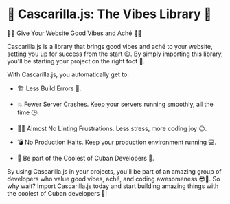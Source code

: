 🧹 Cascarilla.js: The Vibes Library 🧅
==============================================

🤙✨ Give Your Website Good Vibes and Aché 🤙✨

Cascarilla.js is a library that brings good vibes and aché to your website, setting you up for success from the start 😉. By simply importing this library, you'll be starting your project on the right foot 🌟.

With Cascarilla.js, you automatically get to:

- 🏗️ Less Build Errors 🙌. 

- 💥 Fewer Server Crashes. Keep your servers running smoothly, all the time 🕒.

- 🧘‍♂️ Almost No Linting Frustrations. Less stress, more coding joy 😌.

- 💣 No Production Halts. Keep your production environment running 💻.

- 👥 Be part of the Coolest of Cuban Developers 👥.

By using Cascarilla.js in your projects, you'll be part of an amazing group of developers who value good vibes, aché, and coding awesomeness 😎💅. So why wait? Import Cascarilla.js today and start building amazing things with the coolest of Cuban developers 🌟!